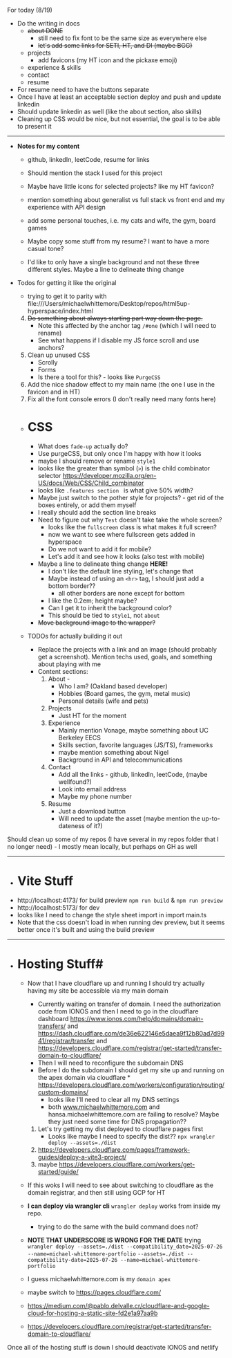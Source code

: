 For today (8/19)
* Do the writing in docs
    - ~~about DONE~~
        - still need to fix font to be the same size as everywhere else
        - ~~let's add some links for SETI, HT, and DI (maybe BGG)~~
    - projects
        - add favicons  (my HT icon and the pickaxe emoji)
    - experience & skills
    - contact
    - resume
* For resume need to have the buttons separate
* Once I have at least an acceptable section deploy and push and update linkedin
* Should update linkedin as well (like the about section, also skills)
* Cleaning up CSS would be nice, but not essential, the goal is to be able to present it


-------------------------------------
* **Notes for my content** 
    * github, linkedIn, leetCode, resume for links
    * Should mention the stack I used for this project
    * Maybe have little icons for selected projects? like my HT favicon?
    * mention something about generalist vs full stack vs front end and my experience with API design
    * add some personal touches, i.e. my cats and wife, the gym, board games
    * Maybe copy some stuff from my resume? I want to have a more casual tone? 


    * I'd like to only have a single background and not these three different styles. Maybe a line to delineate thing change

* Todos for getting it like the original
    * trying to get it to parity with file:///Users/michaelwhittemore/Desktop/repos/html5up-hyperspace/index.html
    4. ~~Do something about always starting part way down the page.~~
        - Note this affected by the anchor tag `/#one` (which I will need to rename)
        - See what happens if I disable my JS force scroll and use anchors?
    6. Clean up unused CSS
        - Scrolly
        - Forms
        - Is there a tool for this? - looks like `PurgeCSS`
    7. Add the nice shadow effect to my main name (the one I use in the favicon and in HT)
    8. Fix all the font console errors (I don't really need many fonts here)

    * # CSS #
        * What does `fade-up` actually do?
        * Use purgeCSS, but only once I'm happy with how it looks
        * maybe I should remove or rename `style1`
        * looks like the greater than symbol (`>`) is the child combinator selector https://developer.mozilla.org/en-US/docs/Web/CSS/Child_combinator
        * looks like `.features section ` is what give 50% width?
        * Maybe just switch to the pother style for projects? - get rid of the boxes entirely, or add them myself
        * I really should add the section line breaks
        * Need to figure out why `Test` doesn't take take the whole screen? 
            - looks like the `fullscreen` class is what makes it full screen?
            - now we want to see where fullscreen gets added in hyperspace
            - Do we not want to add it for mobile?
            - Let's add it and see how it looks (also test with mobile)
        * Maybe a line to delineate thing change **HERE!** 
            - I don't like the default line styling, let's change that
            - Maybe instead of using an `<hr>` tag, I should just add a bottom border??
                - all other borders are none except for bottom
            - I like the 0.2em; height maybe?
            - Can I get it to inherit the background color?
            - This should be tied to `style1`, not `about`
        * ~~Move background image to the wrapper?~~

    * TODOs for actually building it out
        * Replace the projects with a link and an image (should probably get a screenshot). Mention techs used, goals, and something about playing with me
        * Content sections:
            1. About - 
                - Who I am? (Oakland based developer)
                - Hobbies (Board games, the gym, metal music)
                - Personal details (wife and pets)
            2. Projects
                - Just HT for the moment
            3. Experience
                - Mainly mention Vonage, maybe something about UC Berkeley EECS
                - Skills section, favorite languages (JS/TS), frameworks
                - maybe mention something about Nigel
                - Background in API and telecommunications
            4. Contact
                - Add all the links - github, linkedIn, leetCode, (maybe wellfound?)
                - Look into email address 
                - Maybe my phone number
            5. Resume
                - Just a download button 
                - Will need to update the asset (maybe mention the up-to-dateness of it?)

Should clean up some of my repos (I have several in my repos folder that I no longer need) - I mostly mean locally, but perhaps on GH as well

-------------------------------------------------------------------------

* # Vite Stuff #
* http://localhost:4173/ for build preview `npm run build` & `npm run preview`
* http://localhost:5173/ for dev
* looks like I need to change the style sheet import in import main.ts
* Note that the css doesn't load in when running dev preview, but it seems better once it's built and using the build preview

---------------------------------------------------------------------------------------------
* # Hosting Stuff#
    * Now that I have cloudflare up and running I should try actually having my site be accessible via my main domain
        * Currently waiting on transfer of domain. I need the authorization code from IONOS and then I need to go in the cloudflare dashboard https://www.ionos.com/help/domains/domain-transfers/ and https://dash.cloudflare.com/de36e622146e5daea9f12b80ad7d9941/registrar/transfer and https://developers.cloudflare.com/registrar/get-started/transfer-domain-to-cloudflare/
        * Then I will need to reconfigure the subdomain DNS
        * Before I do the subdomain I should get my site up and running on the apex domain via cloudflare * https://developers.cloudflare.com/workers/configuration/routing/custom-domains/
            - looks like I'll need to clear all my DNS settings
            - both www.michaelwhittemore.com and hansa.michaelwhittemore.com are failing to resolve? Maybe they just need some time for DNS propagation?? 


        1. Let's try getting my dist deployed to cloudflare pages first
            - Looks like maybe I need to specify the dist?? `npx wrangler deploy --assets=./dist`
        2. https://developers.cloudflare.com/pages/framework-guides/deploy-a-vite3-project/
        4. maybe https://developers.cloudflare.com/workers/get-started/guide/
    * If this woks I will need to see about switching to cloudflare as the domain registrar, and then still using GCP for HT
    * **I can deploy via wrangler cli** `wrangler deploy` works from inside my repo. 
        * trying to do the same with the build command does not?

    * **NOTE THAT UNDERSCORE IS WRONG FOR THE DATE** 
    trying `wrangler deploy --assets=./dist --compatibility_date=2025-07-26 --name=michael-whittemore-portfolio`
        `--assets=./dist --compatibility-date=2025-07-26 --name=michael-whittemore-portfolio`

    * I guess michaelwhittemore.com is my `domain apex`
    * maybe switch to https://pages.cloudflare.com/
    * https://medium.com/@pablo.delvalle.cr/cloudflare-and-google-cloud-for-hosting-a-static-site-fd2e1a97aa9b
    * https://developers.cloudflare.com/registrar/get-started/transfer-domain-to-cloudflare/

Once all of the hosting stuff is down I should deactivate IONOS and netlify